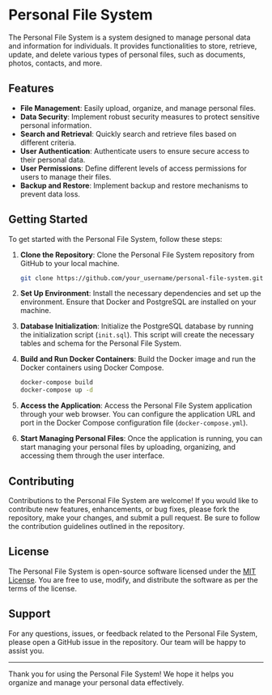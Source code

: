 # Personal File System

The Personal File System is a system designed to manage personal data and information for individuals. It provides functionalities to store, retrieve, update, and delete various types of personal files, such as documents, photos, contacts, and more.

## Features

- **File Management**: Easily upload, organize, and manage personal files.
- **Data Security**: Implement robust security measures to protect sensitive personal information.
- **Search and Retrieval**: Quickly search and retrieve files based on different criteria.
- **User Authentication**: Authenticate users to ensure secure access to their personal data.
- **User Permissions**: Define different levels of access permissions for users to manage their files.
- **Backup and Restore**: Implement backup and restore mechanisms to prevent data loss.

## Getting Started

To get started with the Personal File System, follow these steps:

1. **Clone the Repository**: Clone the Personal File System repository from GitHub to your local machine.

    ```bash
    git clone https://github.com/your_username/personal-file-system.git
    ```

2. **Set Up Environment**: Install the necessary dependencies and set up the environment. Ensure that Docker and PostgreSQL are installed on your machine.

3. **Database Initialization**: Initialize the PostgreSQL database by running the initialization script (`init.sql`). This script will create the necessary tables and schema for the Personal File System.

4. **Build and Run Docker Containers**: Build the Docker image and run the Docker containers using Docker Compose.

    ```bash
    docker-compose build
    docker-compose up -d
    ```

5. **Access the Application**: Access the Personal File System application through your web browser. You can configure the application URL and port in the Docker Compose configuration file (`docker-compose.yml`).

6. **Start Managing Personal Files**: Once the application is running, you can start managing your personal files by uploading, organizing, and accessing them through the user interface.

## Contributing

Contributions to the Personal File System are welcome! If you would like to contribute new features, enhancements, or bug fixes, please fork the repository, make your changes, and submit a pull request. Be sure to follow the contribution guidelines outlined in the repository.

## License

The Personal File System is open-source software licensed under the [MIT License](LICENSE). You are free to use, modify, and distribute the software as per the terms of the license.

## Support

For any questions, issues, or feedback related to the Personal File System, please open a GitHub issue in the repository. Our team will be happy to assist you.

---

Thank you for using the Personal File System! We hope it helps you organize and manage your personal data effectively.
